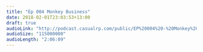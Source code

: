 ```yaml
---
title: "Ep 004 Monkey Business"
date: 2018-02-01T23:03:53+13:00
draft: true
audioLink: "http://podcast.casualrp.com/public/EP%20004%20-%20Monkey%20Business.mp3"
audioSize: "115000000"
audioLength: "2:06:09"
---
```

